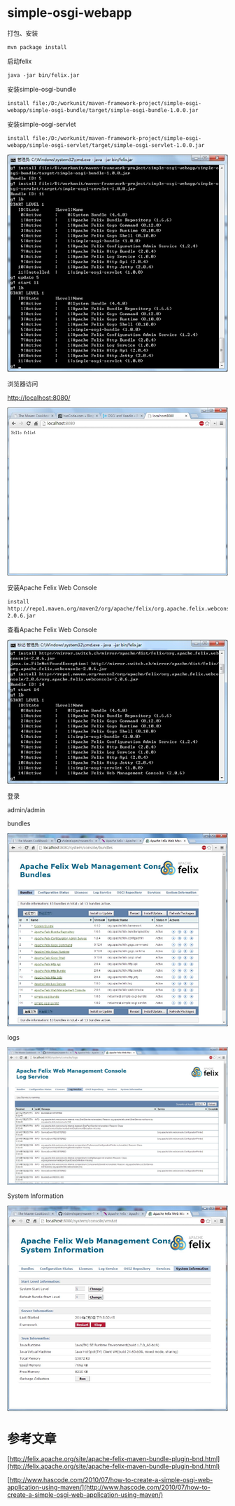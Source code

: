 # simple-osgi-webapp

打包、安装

```
mvn package install
```

启动felix

```
java -jar bin/felix.jar
```

安装simple-osgi-bundle

```
install file:/D:/workunit/maven-framework-project/simple-osgi-webapp/simple-osgi-bundle/target/simple-osgi-bundle-1.0.0.jar
```

安装simple-osgi-servlet

```
install file:/D:/workunit/maven-framework-project/simple-osgi-webapp/simple-osgi-servlet/target/simple-osgi-servlet-1.0.0.jar
```

![](simple-osgi-servlet/src/main/resources/osgi-felix-servlet.jpg)

浏览器访问

[http://localhost:8080/](http://localhost:8080/)

![](simple-osgi-servlet/src/main/resources/osgi-felix-web.jpg)


安装Apache Felix Web Console

```
install http://repo1.maven.org/maven2/org/apache/felix/org.apache.felix.webconsole/2.0.6/org.apache.felix.webconsole-2.0.6.jar
```

查看Apache Felix Web Console

![](simple-osgi-servlet/src/main/resources/osgi-felix-webconsole.jpg)

登录

admin/admin

bundles

![](simple-osgi-servlet/src/main/resources/osgi-felix-webconsole-bundles.jpg)

logs

![](simple-osgi-servlet/src/main/resources/osgi-felix-webconsole-logs.jpg)

System Information

![](simple-osgi-servlet/src/main/resources/osgi-felix-webconsole-sysinfo.jpg)

# 参考文章

[http://felix.apache.org/site/apache-felix-maven-bundle-plugin-bnd.html](http://felix.apache.org/site/apache-felix-maven-bundle-plugin-bnd.html)

[http://www.hascode.com/2010/07/how-to-create-a-simple-osgi-web-application-using-maven/](http://www.hascode.com/2010/07/how-to-create-a-simple-osgi-web-application-using-maven/)
